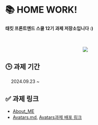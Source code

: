 # 📚 HOME WORK!

#### 태킷 프론트엔드 스쿨 12기 과제 저장소입니다 :)

</br>

<p align="center">
<img src=https://github.com/user-attachments/assets/d96bffb6-944b-408e-8e0f-0e17ab1f7cd1 />
</p>

## 🕒 과제 기간

&emsp; 2024.09.23 ~

## ✅ 과제 링크

- [About_ME](https://github.com/BomEllen/homework/blob/131065593c0141dabc4920e79f155a688a48f2cf/about-me.md)
- [Avatars.md](./md/avatars.md), [Avatars과제 배포 링크](https://bomellen.github.io/homework/avatars/avatars.html)

</br>
</br>
